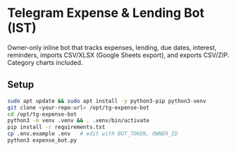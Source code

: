 # Telegram Expense & Lending Bot (IST)

Owner-only inline bot that tracks expenses, lending, due dates, interest, reminders, imports CSV/XLSX (Google Sheets export), and exports CSV/ZIP. Category charts included.

## Setup
```bash
sudo apt update && sudo apt install -y python3-pip python3-venv
git clone <your-repo-url> /opt/tg-expense-bot
cd /opt/tg-expense-bot
python3 -m venv .venv && . .venv/bin/activate
pip install -r requirements.txt
cp .env.example .env   # edit with BOT_TOKEN, OWNER_ID
python3 expense_bot.py
